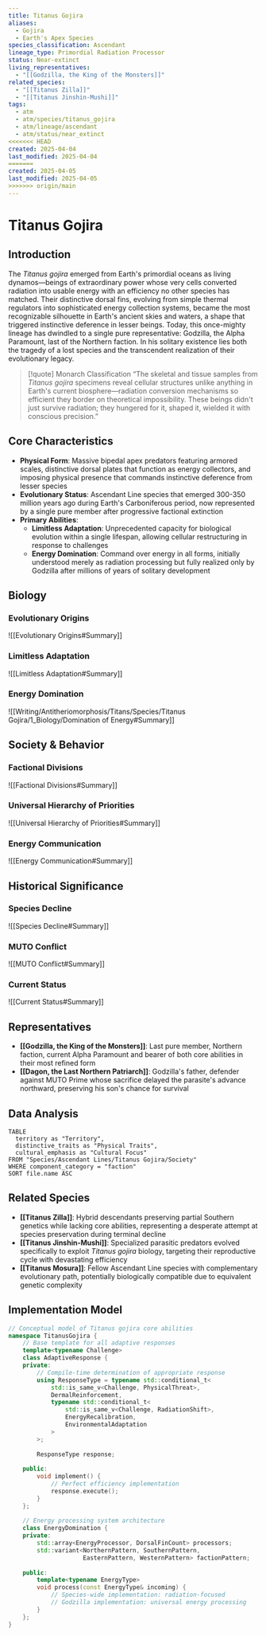 ```yaml
---
title: Titanus Gojira
aliases:
  - Gojira
  - Earth's Apex Species
species_classification: Ascendant
lineage_type: Primordial Radiation Processor
status: Near-extinct
living_representatives:
  - "[[Godzilla, the King of the Monsters]]"
related_species:
  - "[[Titanus Zilla]]"
  - "[[Titanus Jinshin-Mushi]]"
tags:
  - atm
  - atm/species/titanus_gojira
  - atm/lineage/ascendant
  - atm/status/near_extinct
<<<<<<< HEAD
created: 2025-04-04
last_modified: 2025-04-04
=======
created: 2025-04-05
last_modified: 2025-04-05
>>>>>>> origin/main
---
```


# Titanus Gojira

## Introduction

The *Titanus gojira* emerged from Earth's primordial oceans as living dynamos—beings of extraordinary power whose very cells converted radiation into usable energy with an efficiency no other species has matched. Their distinctive dorsal fins, evolving from simple thermal regulators into sophisticated energy collection systems, became the most recognizable silhouette in Earth's ancient skies and waters, a shape that triggered instinctive deference in lesser beings. Today, this once-mighty lineage has dwindled to a single pure representative: Godzilla, the Alpha Paramount, last of the Northern faction. In his solitary existence lies both the tragedy of a lost species and the transcendent realization of their evolutionary legacy.

> [!quote] Monarch Classification
> “The skeletal and tissue samples from *Titanus gojira* specimens reveal cellular structures unlike anything in Earth's current biosphere—radiation conversion mechanisms so efficient they border on theoretical impossibility. These beings didn't just survive radiation; they hungered for it, shaped it, wielded it with conscious precision.”

## Core Characteristics

- **Physical Form**: Massive bipedal apex predators featuring armored scales, distinctive dorsal plates that function as energy collectors, and imposing physical presence that commands instinctive deference from lesser species
- **Evolutionary Status**: Ascendant Line species that emerged 300-350 million years ago during Earth's Carboniferous period, now represented by a single pure member after progressive factional extinction
- **Primary Abilities**:
  - **Limitless Adaptation**: Unprecedented capacity for biological evolution within a single lifespan, allowing cellular restructuring in response to challenges
  - **Energy Domination**: Command over energy in all forms, initially understood merely as radiation processing but fully realized only by Godzilla after millions of years of solitary development

## Biology

### Evolutionary Origins

![[Evolutionary Origins#Summary]]

### Limitless Adaptation

![[Limitless Adaptation#Summary]]

### Energy Domination

![[Writing/Antitheriomorphosis/Titans/Species/Titanus Gojira/1_Biology/Domination of Energy#Summary]]

## Society & Behavior

### Factional Divisions

![[Factional Divisions#Summary]]

### Universal Hierarchy of Priorities

![[Universal Hierarchy of Priorities#Summary]]

### Energy Communication

![[Energy Communication#Summary]]

## Historical Significance

### Species Decline

![[Species Decline#Summary]]

### MUTO Conflict

![[MUTO Conflict#Summary]]

### Current Status

![[Current Status#Summary]]

## Representatives

- **[[Godzilla, the King of the Monsters]]**: Last pure member, Northern faction, current Alpha Paramount and bearer of both core abilities in their most refined form
- **[[Dagon, the Last Northern Patriarch]]**: Godzilla's father, defender against MUTO Prime whose sacrifice delayed the parasite's advance northward, preserving his son's chance for survival

## Data Analysis

```dataview
TABLE 
  territory as "Territory", 
  distinctive_traits as "Physical Traits",
  cultural_emphasis as "Cultural Focus"
FROM "Species/Ascendant Lines/Titanus Gojira/Society"
WHERE component_category = "faction"
SORT file.name ASC
```

## Related Species

- **[[Titanus Zilla]]**: Hybrid descendants preserving partial Southern genetics while lacking core abilities, representing a desperate attempt at species preservation during terminal decline
- **[[Titanus Jinshin-Mushi]]**: Specialized parasitic predators evolved specifically to exploit *Titanus gojira* biology, targeting their reproductive cycle with devastating efficiency
- **[[Titanus Mosura]]**: Fellow Ascendant Line species with complementary evolutionary path, potentially biologically compatible due to equivalent genetic complexity

## Implementation Model

```cpp
// Conceptual model of Titanus gojira core abilities
namespace TitanusGojira {
    // Base template for all adaptive responses
    template<typename Challenge>
    class AdaptiveResponse {
    private:
        // Compile-time determination of appropriate response
        using ResponseType = typename std::conditional_t<
            std::is_same_v<Challenge, PhysicalThreat>,
            DermalReinforcement,
            typename std::conditional_t<
                std::is_same_v<Challenge, RadiationShift>,
                EnergyRecalibration,
                EnvironmentalAdaptation
            >
        >;
        
        ResponseType response;
        
    public:
        void implement() {
            // Perfect efficiency implementation
            response.execute();
        }
    };
    
    // Energy processing system architecture
    class EnergyDomination {
    private:
        std::array<EnergyProcessor, DorsalFinCount> processors;
        std::variant<NorthernPattern, SouthernPattern, 
                     EasternPattern, WesternPattern> factionPattern;
                     
    public:
        template<typename EnergyType>
        void process(const EnergyType& incoming) {
            // Species-wide implementation: radiation-focused
            // Godzilla implementation: universal energy processing
        }
    };
}
```
